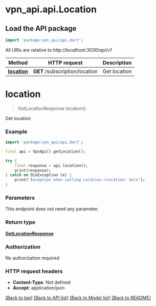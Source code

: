 # vpn_api.api.Location

## Load the API package
```dart
import 'package:vpn_api/api.dart';
```

All URIs are relative to *http://localhost:3030/api/v1*

Method | HTTP request | Description
------------- | ------------- | -------------
[**location**](Location.md#location) | **GET** /subscription/location | Get location


# **location**
> GetLocationResponse location()

Get location

### Example
```dart
import 'package:vpn_api/api.dart';

final api = VpnApi().getLocation();

try {
    final response = api.location();
    print(response);
} catch on DioException (e) {
    print('Exception when calling Location->location: $e\n');
}
```

### Parameters
This endpoint does not need any parameter.

### Return type

[**GetLocationResponse**](GetLocationResponse.md)

### Authorization

No authorization required

### HTTP request headers

 - **Content-Type**: Not defined
 - **Accept**: application/json

[[Back to top]](#) [[Back to API list]](../README.md#documentation-for-api-endpoints) [[Back to Model list]](../README.md#documentation-for-models) [[Back to README]](../README.md)

